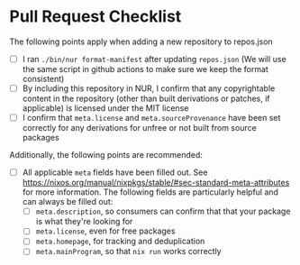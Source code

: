 # Pull Request Checklist

The following points apply when adding a new repository to repos.json

- [ ] I ran `./bin/nur format-manifest` after updating `repos.json` (We will use the same script in github actions to make sure we keep the format consistent)
- [ ] By including this repository in NUR, I confirm that any copyrightable content in the repository (other than built derivations or patches, if applicable) is licensed under the MIT license
- [ ] I confirm that `meta.license` and `meta.sourceProvenance` have been set correctly for any derivations for unfree or not built from source packages

Additionally, the following points are recommended:

- [ ] All applicable `meta` fields have been filled out. See https://nixos.org/manual/nixpkgs/stable/#sec-standard-meta-attributes for more information. The following fields are particularly helpful and can always be filled out:
  - [ ] `meta.description`, so consumers can confirm that that your package is what they're looking for
  - [ ] `meta.license`, even for free packages
  - [ ] `meta.homepage`, for tracking and deduplication
  - [ ] `meta.mainProgram`, so that `nix run` works correctly
